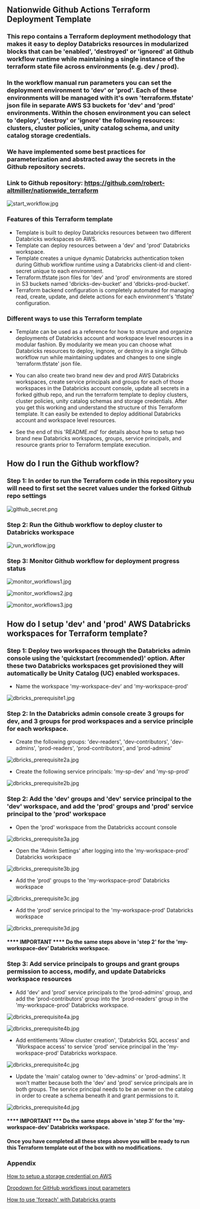 ## Nationwide Github Actions Terraform Deployment Template

### This repo contains a Terraform deployment methodology that makes it easy to deploy Databricks resources in modularized blocks that can be 'enabled', 'destroyed' or 'ignored' at Github workflow runtime while maintaining a single instance of the terraform state file across environments (e.g. dev / prod).  

### In the workflow manual run parameters you can set the deployment environment to 'dev' or 'prod'.  Each of these environments will be managed with it's own 'terraform.tfstate' json file in separate AWS S3 buckets for 'dev' and 'prod' environments.  Within the chosen environment you can select to 'deploy', 'destroy' or 'ignore' the following resources: clusters, cluster policies, unity catalog schema, and unity catalog storage credentials.  

### We have implemented some best practices for parameterization and abstracted away the secrets in the Github repository secrets.

### Link to Github repository: https://github.com/robert-altmiller/nationwide_terraform

![start_workflow.jpg](/readme_images/start_workflow.jpg)

### Features of this Terraform template

- Template is built to deploy Databricks resources between two different Databricks workspaces on AWS.
- Template can deploy resources between a 'dev' and 'prod' Databricks workspace.
- Template creates a unique dynamic Databricks authentication token during Github workflow runtime using a Databricks client-id and client-secret unique to each environment.
- Terraform.tfstate json files for 'dev' and 'prod' environments are stored in S3 buckets named 'dbricks-dev-bucket' and 'dbricks-prod-bucket'.
- Terraform backend configuration is completely automated for managing read, create, update, and delete actions for each environment's 'tfstate' configuration.

### Different ways to use this Terraform template

- Template can be used as a reference for how to structure and organize deployments of Databricks account and workspace level resources in a modular fashion.  By modularity we mean you can choose what Databricks resources to deploy, ingnore, or destroy in a single Github workflow run while maintaining updates and changes to one single 'terraform.tfstate' json file.

- You can also create two brand new dev and prod AWS Databricks workspaces, create service principals and groups for each of those workspaces in the Databricks account console, update all secrets in a forked github repo, and run the terraform template to deploy clusters, cluster policies, unity catalog schemas and storage credentials.  After you get this working and understand the structure of this Terraform template.  It can easily be extended to deploy additional Databricks account and workspace level resources.

- See the end of this 'README.md' for details about how to setup two brand new Databricks workspaces, groups, service principals, and resource grants prior to Terraform template execution.

## How do I run the Github workflow?

### Step 1: In order to run the Terraform code in this repository you will need to first set the secret values under the forked Github repo settings

![github_secret.png](/readme_images/github_secret.jpg)

### Step 2: Run the Github workflow to deploy cluster to Databricks workspace

![run_workflow.jpg](/readme_images/run_workflow.jpg)

### Step 3: Monitor Github workflow for deployment progress status

![monitor_workflows1.jpg](/readme_images/monitor_workflows1.jpg)

![monitor_workflows2.jpg](/readme_images/monitor_workflows2.jpg)

![monitor_workflows3.jpg](/readme_images/monitor_workflows3.jpg)

## How do I setup 'dev' and 'prod' AWS Databricks workspaces for Terraform template?

### Step 1: Deploy two workspaces through the Databricks admin console using the 'quickstart (recommended)' option.  After these two Databricks workspaces get provisioned they will automatically be Unity Catalog (UC) enabled workspaces.

- Name the workspace 'my-workspace-dev' and 'my-workspace-prod'

![dbricks_prerequisite1.jpg](/readme_images/dbricks_prerequisite1.jpg)

### Step 2: In the Databricks admin console create 3 groups for dev, and 3 groups for prod workspaces and a service principle for each workspace.

- Create the following groups: 'dev-readers', 'dev-contributors', 'dev-admins', 'prod-readers', 'prod-contributors', and 'prod-admins'

![dbricks_prerequisite2a.jpg](/readme_images/dbricks_prerequisite2a.jpg)

- Create the following service principals: 'my-sp-dev' and 'my-sp-prod'

![dbricks_prerequisite2b.jpg](/readme_images/dbricks_prerequisite2b.jpg)

### Step 2: Add the 'dev' groups and 'dev' service principal to the 'dev' workspace, and add the 'prod' groups and 'prod' service principal to the 'prod' workspace

- Open the 'prod' workspace from the Databricks account console

![dbricks_prerequisite3a.jpg](/readme_images/dbricks_prerequisite3a.jpg)

- Open the 'Admin Settings' after logging into the 'my-workspace-prod' Databricks workspace

![dbricks_prerequisite3b.jpg](/readme_images/dbricks_prerequisite3b.jpg)

- Add the 'prod' groups to the 'my-workspace-prod' Databricks workspace

![dbricks_prerequisite3c.jpg](/readme_images/dbricks_prerequisite3c.jpg)

- Add the 'prod' service principal to the 'my-workspace-prod' Databricks workspace

![dbricks_prerequisite3d.jpg](/readme_images/dbricks_prerequisite3d.jpg)

#### **** IMPORTANT **** Do the same steps above in 'step 2' for the 'my-workspace-dev' Databricks workspace.

### Step 3: Add service principals to groups and grant groups permission to access, modify, and update Databricks workspace resources

- Add 'dev' and 'prod' service principals to the 'prod-admins' group, and add the 'prod-contributors' group into the 'prod-readers' group in the 'my-workspace-prod' Databricks workspace.

![dbricks_prerequisite4a.jpg](/readme_images/dbricks_prerequisite4a.jpg)

![dbricks_prerequisite4b.jpg](/readme_images/dbricks_prerequisite4b.jpg)

- Add entitlements 'Allow cluster creation', 'Databricks SQL access' and 'Workspace access' to service 'prod' service principal in the 'my-workspace-prod' Databricks workspace.

![dbricks_prerequisite4c.jpg](/readme_images/dbricks_prerequisite4c.jpg)

- Update the 'main' catalog owner to 'dev-admins' or 'prod-admins'.  It won't matter because both the 'dev' and 'prod' service principals are in both groups.  The service principal needs to be an owner on the catalog in order to create a schema beneath it and grant permissions to it.

![dbricks_prerequisite4d.jpg](/readme_images/dbricks_prerequisite4d.jpg)

#### **** IMPORTANT *** Do the same steps above in 'step 3' for the 'my-workspace-dev' Databricks workspace.

#### Once you have completed all these steps above you will be ready to run this Terraform template out of the box with no modifications.

### Appendix

[How to setup a storage credential on AWS](https://docs.databricks.com/en/data-governance/unity-catalog/manage-external-locations-and-credentials.html#manage-storage-credentials)

[Dropdown for GitHub workflows input parameters](https://arthurbdiniz.com/github/actions/workflows/2021/10/23/gh-action-dropdown.html)

[How to use 'foreach' with Databricks grants](https://discuss.hashicorp.com/t/how-to-use-for-each-with-databricks-grants-resource/54592)